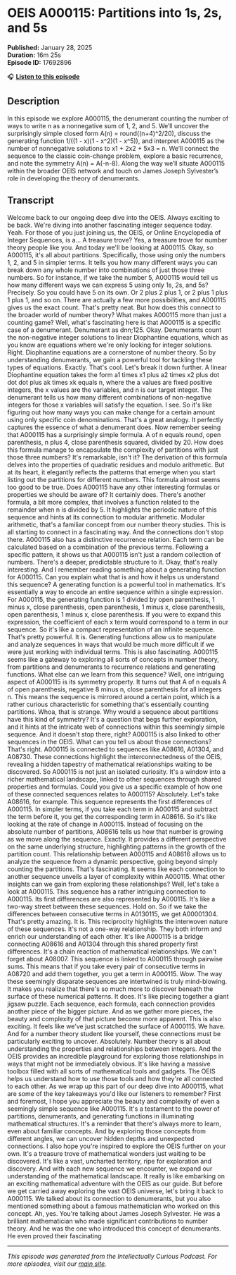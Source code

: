 # OEIS A000115: Partitions into 1s, 2s, and 5s

**Published:** January 28, 2025  
**Duration:** 16m 25s  
**Episode ID:** 17692896

🎧 **[Listen to this episode](https://intellectuallycurious.buzzsprout.com/2529712/episodes/17692896-oeis-a000115-partitions-into-1s-2s-and-5s)**

## Description

In this episode we explore A000115, the denumerant counting the number of ways to write n as a nonnegative sum of 1, 2, and 5. We’ll uncover the surprisingly simple closed form A(n) = round((n+4)^2/20), discuss the generating function 1/((1 - x)(1 - x^2)(1 - x^5)), and interpret A000115 as the number of nonnegative solutions to x1 + 2x2 + 5x3 = n. We’ll connect the sequence to the classic coin-change problem, explore a basic recurrence, and note the symmetry A(n) = A(-n-8). Along the way we’ll situate A000115 within the broader OEIS network and touch on James Joseph Sylvester’s role in developing the theory of denumerants.

## Transcript

Welcome back to our ongoing deep dive into the OEIS. Always exciting to be back. We're diving into another fascinating integer sequence today. Yeah. For those of you just joining us, the OEIS, or Online Encyclopedia of Integer Sequences, is a... A treasure trove? Yes, a treasure trove for number theory people like you. And today we'll be looking at A000115. Okay, so A000115, it's all about partitions. Specifically, those using only the numbers 1, 2, and 5 in simpler terms. It tells you how many different ways you can break down any whole number into combinations of just those three numbers. So for instance, if we take the number 5, A000115 would tell us how many different ways we can express 5 using only 1s, 2s, and 5s? Precisely. So you could have 5 on its own. Or 2 plus 2 plus 1, or 2 plus 1 plus 1 plus 1, and so on. There are actually a few more possibilities, and A000115 gives us the exact count. That's pretty neat. But how does this connect to the broader world of number theory? What makes A000115 more than just a counting game? Well, what's fascinating here is that A000115 is a specific case of a denumerant. Denumerant as dnn;125. Okay. Denumerants count the non-negative integer solutions to linear Diophantine equations, which as you know are equations where we're only looking for integer solutions. Right. Diophantine equations are a cornerstone of number theory. So by understanding denumerants, we gain a powerful tool for tackling these types of equations. Exactly. That's cool. Let's break it down further. A linear Diophantine equation takes the form a1 times x1 plus a2 times x2 plus dot dot dot plus ak times xk equals n, where the a values are fixed positive integers, the x values are the variables, and n is our target integer. The denumerant tells us how many different combinations of non-negative integers for those x variables will satisfy the equation. I see. So it's like figuring out how many ways you can make change for a certain amount using only specific coin denominations. That's a great analogy. It perfectly captures the essence of what a denumerant does. Now remember seeing that A000115 has a surprisingly simple formula. A of n equals round, open parenthesis, n plus 4, close parenthesis squared, divided by 20. How does this formula manage to encapsulate the complexity of partitions with just those three numbers? It's remarkable, isn't it? The derivation of this formula delves into the properties of quadratic residues and modulo arithmetic. But at its heart, it elegantly reflects the patterns that emerge when you start listing out the partitions for different numbers. This formula almost seems too good to be true. Does A000115 have any other interesting formulas or properties we should be aware of? It certainly does. There's another formula, a bit more complex, that involves a function related to the remainder when n is divided by 5. It highlights the periodic nature of this sequence and hints at its connection to modular arithmetic. Modular arithmetic, that's a familiar concept from our number theory studies. This is all starting to connect in a fascinating way. And the connections don't stop there. A000115 also has a distinctive recurrence relation. Each term can be calculated based on a combination of the previous terms. Following a specific pattern, it shows us that A000115 isn't just a random collection of numbers. There's a deeper, predictable structure to it. Okay, that's really interesting. And I remember reading something about a generating function for A000115. Can you explain what that is and how it helps us understand this sequence? A generating function is a powerful tool in mathematics. It's essentially a way to encode an entire sequence within a single expression. For A000115, the generating function is 1 divided by open parenthesis, 1 minus x, close parenthesis, open parenthesis, 1 minus x, close parenthesis, open parenthesis, 1 minus x, close parenthesis. If you were to expand this expression, the coefficient of each x term would correspond to a term in our sequence. So it's like a compact representation of an infinite sequence. That's pretty powerful. It is. Generating functions allow us to manipulate and analyze sequences in ways that would be much more difficult if we were just working with individual terms. This is also fascinating. A000115 seems like a gateway to exploring all sorts of concepts in number theory, from partitions and denumerants to recurrence relations and generating functions. What else can we learn from this sequence? Well, one intriguing aspect of A000115 is its symmetry property. It turns out that A of n equals A of open parenthesis, negative 8 minus n, close parenthesis for all integers n. This means the sequence is mirrored around a certain point, which is a rather curious characteristic for something that's essentially counting partitions. Whoa, that is strange. Why would a sequence about partitions have this kind of symmetry? It's a question that begs further exploration, and it hints at the intricate web of connections within this seemingly simple sequence. And it doesn't stop there, right? A000115 is also linked to other sequences in the OEIS. What can you tell us about those connections? That's right. A000115 is connected to sequences like A08616, A01304, and A08730. These connections highlight the interconnectedness of the OEIS, revealing a hidden tapestry of mathematical relationships waiting to be discovered. So A000115 is not just an isolated curiosity. It's a window into a richer mathematical landscape, linked to other sequences through shared properties and formulas. Could you give us a specific example of how one of these connected sequences relates to A000115? Absolutely. Let's take A08616, for example. This sequence represents the first differences of A000115. In simpler terms, if you take each term in A000115 and subtract the term before it, you get the corresponding term in A08616. So it's like looking at the rate of change in A000115. Instead of focusing on the absolute number of partitions, A08616 tells us how that number is growing as we move along the sequence. Exactly. It provides a different perspective on the same underlying structure, highlighting patterns in the growth of the partition count. This relationship between A000115 and A08616 allows us to analyze the sequence from a dynamic perspective, going beyond simply counting the partitions. That's fascinating. It seems like each connection to another sequence unveils a layer of complexity within A000115. What other insights can we gain from exploring these relationships? Well, let's take a look at A000115. This sequence has a rather intriguing connection to A000115. Its first differences are also represented by A000115. It's like a two-way street between these sequences. Hold on. So if we take the differences between consecutive terms in A0130115, we get A00001304. That's pretty amazing. It is. This reciprocity highlights the interwoven nature of these sequences. It's not a one-way relationship. They both inform and enrich our understanding of each other. It's like A000115 is a bridge connecting A08616 and A01304 through this shared property first differences. It's a chain reaction of mathematical relationships. We can't forget about A08007. This sequence is linked to A000115 through pairwise sums. This means that if you take every pair of consecutive terms in A08720 and add them together, you get a term in A000115. Wow. The way these seemingly disparate sequences are intertwined is truly mind-blowing. It makes you realize that there's so much more to discover beneath the surface of these numerical patterns. It does. It's like piecing together a giant jigsaw puzzle. Each sequence, each formula, each connection provides another piece of the bigger picture. And as we gather more pieces, the beauty and complexity of that picture become more apparent. This is also exciting. It feels like we've just scratched the surface of A000115. We have. And for a number theory student like yourself, these connections must be particularly exciting to uncover. Absolutely. Number theory is all about understanding the properties and relationships between integers. And the OEIS provides an incredible playground for exploring those relationships in ways that might not be immediately obvious. It's like having a massive toolbox filled with all sorts of mathematical tools and gadgets. The OEIS helps us understand how to use those tools and how they're all connected to each other. As we wrap up this part of our deep dive into A000115, what are some of the key takeaways you'd like our listeners to remember? First and foremost, I hope you appreciate the beauty and complexity of even a seemingly simple sequence like A000115. It's a testament to the power of partitions, denumerants, and generating functions in illuminating mathematical structures. It's a reminder that there's always more to learn, even about familiar concepts. And by exploring those concepts from different angles, we can uncover hidden depths and unexpected connections. I also hope you're inspired to explore the OEIS further on your own. It's a treasure trove of mathematical wonders just waiting to be discovered. It's like a vast, uncharted territory, ripe for exploration and discovery. And with each new sequence we encounter, we expand our understanding of the mathematical landscape. It really is like embarking on an exciting mathematical adventure with the OEIS as our guide. But before we get carried away exploring the vast OEIS universe, let's bring it back to A000115. We talked about its connection to denumerants, but you also mentioned something about a famous mathematician who worked on this concept. Ah, yes. You're talking about James Joseph Sylvester. He was a brilliant mathematician who made significant contributions to number theory. And he was the one who introduced this concept of denumerants. He even proved their fascinating

---
*This episode was generated from the Intellectually Curious Podcast. For more episodes, visit our [main site](https://intellectuallycurious.buzzsprout.com).*
